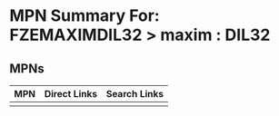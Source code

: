 



# MPN Summary For: FZEMAXIMDIL32 > maxim : DIL32

## MPNs
  

|MPN|Direct Links|Search Links|
| :--- | :--- | :--- |
||||
